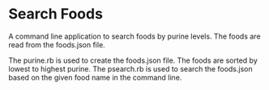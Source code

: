 # Search Foods

A command line application to search foods by purine levels. The foods are read from the foods.json file. 

The purine.rb is used to create the foods.json file. The foods are sorted by lowest to highest purine.
The psearch.rb is used to search the foods.json based on the given food name in the command line.